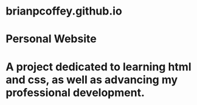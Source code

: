 # brianpcoffey.github.io
# Personal Website
# A project dedicated to learning html and css, as well as advancing my professional development.
